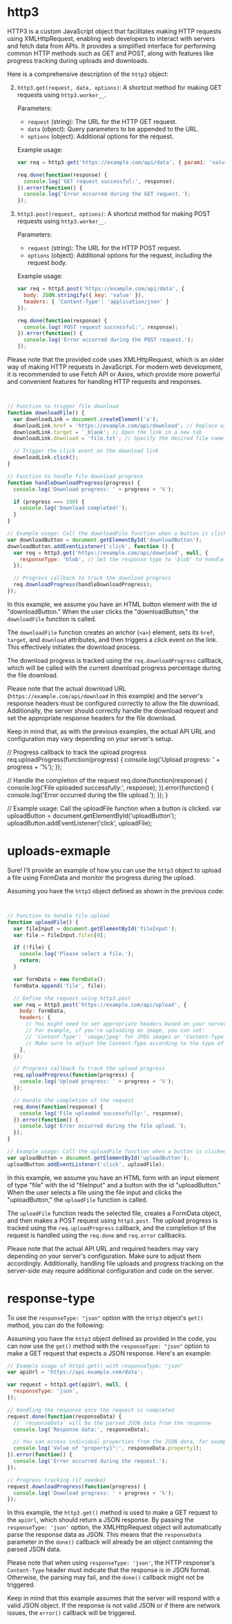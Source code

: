 # http3
HTTP3 is a custom JavaScript object that facilitates making HTTP requests using XMLHttpRequest, enabling web developers to interact with servers and fetch data from APIs. It provides a simplified interface for performing common HTTP methods such as GET and POST, along with features like progress tracking during uploads and downloads.

Here is a comprehensive description of the `http3` object:



2. `http3.get(request, data, options)`: A shortcut method for making GET requests using `http3.worker__`.

   Parameters:
   - `request` (string): The URL for the HTTP GET request.
   - `data` (object): Query parameters to be appended to the URL.
   - `options` (object): Additional options for the request.

   Example usage:
   ```javascript
   var req = http3.get('https://example.com/api/data', { param1: 'value1', param2: 'value2' });

   req.done(function(response) {
     console.log('GET request successful:', response);
   }).error(function() {
     console.log('Error occurred during the GET request.');
   });
   ```

3. `http3.post(request, options)`: A shortcut method for making POST requests using `http3.worker__`.

   Parameters:
   - `request` (string): The URL for the HTTP POST request.
   - `options` (object): Additional options for the request, including the request body.

   Example usage:
   ```javascript
   var req = http3.post('https://example.com/api/data', {
     body: JSON.stringify({ key: 'value' }),
     headers: { 'Content-Type': 'application/json' }
   });

   req.done(function(response) {
     console.log('POST request successful:', response);
   }).error(function() {
     console.log('Error occurred during the POST request.');
   });
   ```

Please note that the provided code uses XMLHttpRequest, which is an older way of making HTTP requests in JavaScript. For modern web development, it is recommended to use Fetch API or Axios, which provide more powerful and convenient features for handling HTTP requests and responses.



```javascript


// Function to trigger file download
function downloadFile() {
  var downloadLink = document.createElement('a');
  downloadLink.href = 'https://example.com/api/download'; // Replace with the URL to download the file
  downloadLink.target = '_blank'; // Open the link in a new tab
  downloadLink.download = 'file.txt'; // Specify the desired file name for download (e.g., file.txt)

  // Trigger the click event on the download link
  downloadLink.click();
}

// Function to handle file download progress
function handleDownloadProgress(progress) {
  console.log('Download progress: ' + progress + '%');

  if (progress === 100) {
    console.log('Download completed!');
  }
}

// Example usage: Call the downloadFile function when a button is clicked.
var downloadButton = document.getElementById('downloadButton');
downloadButton.addEventListener('click', function () {
  var req = http3.get('https://example.com/api/download', null, {
    responseType: 'blob', // Set the response type to 'blob' to handle binary data (file download)
  });

  // Progress callback to track the download progress
  req.downloadProgress(handleDownloadProgress);
});
```

In this example, we assume you have an HTML button element with the id "downloadButton." When the user clicks the "downloadButton," the `downloadFile` function is called.

The `downloadFile` function creates an anchor (`<a>`) element, sets its `href`, `target`, and `download` attributes, and then triggers a click event on the link. This effectively initiates the download process.

The download progress is tracked using the `req.downloadProgress` callback, which will be called with the current download progress percentage during the file download.

Please note that the actual download URL (`https://example.com/api/download` in this example) and the server's response headers must be configured correctly to allow the file download. Additionally, the server should correctly handle the download request and set the appropriate response headers for the file download.

Keep in mind that, as with the previous examples, the actual API URL and configuration may vary depending on your server's setup.

  // Progress callback to track the upload progress
  req.uploadProgress(function(progress) {
    console.log('Upload progress: ' + progress + '%');
  });

  // Handle the completion of the request
  req.done(function(response) {
    console.log('File uploaded successfully:', response);
  }).error(function() {
    console.log('Error occurred during the file upload.');
  });
}

// Example usage: Call the uploadFile function when a button is clicked.
var uploadButton = document.getElementById('uploadButton');
uploadButton.addEventListener('click', uploadFile);


# uploads-exmaple
Sure! I'll provide an example of how you can use the `http3` object to upload a file using FormData and monitor the progress during the upload.

Assuming you have the `http3` object defined as shown in the previous code:

```javascript


// Function to handle file upload
function uploadFile() {
  var fileInput = document.getElementById('fileInput');
  var file = fileInput.files[0];

  if (!file) {
    console.log('Please select a file.');
    return;
  }

  var formData = new FormData();
  formData.append('file', file);

  // Define the request using http3.post
  var req = http3.post('https://example.com/api/upload', {
    body: formData,
    headers: {
      // You might need to set appropriate headers based on your server's requirements.
      // For example, if you're uploading an image, you can set:
      // 'Content-Type': 'image/jpeg' for JPEG images or 'Content-Type': 'image/png' for PNG images.
      // Make sure to adjust the Content-Type according to the type of file you are uploading.
    },
  });

  // Progress callback to track the upload progress
  req.uploadProgress(function(progress) {
    console.log('Upload progress: ' + progress + '%');
  });

  // Handle the completion of the request
  req.done(function(response) {
    console.log('File uploaded successfully:', response);
  }).error(function() {
    console.log('Error occurred during the file upload.');
  });
}

// Example usage: Call the uploadFile function when a button is clicked.
var uploadButton = document.getElementById('uploadButton');
uploadButton.addEventListener('click', uploadFile);
```

In this example, we assume you have an HTML form with an input element of type "file" with the id "fileInput" and a button with the id "uploadButton." When the user selects a file using the file input and clicks the "uploadButton," the `uploadFile` function is called.

The `uploadFile` function reads the selected file, creates a FormData object, and then makes a POST request using `http3.post`. The upload progress is tracked using the `req.uploadProgress` callback, and the completion of the request is handled using the `req.done` and `req.error` callbacks.

Please note that the actual API URL and required headers may vary depending on your server's configuration. Make sure to adjust them accordingly. Additionally, handling file uploads and progress tracking on the server-side may require additional configuration and code on the server.

# response-type 
To use the `responseType: "json"` option with the `http3` object's `get()` method, you can do the following:

Assuming you have the `http3` object defined as provided in the code, you can now use the `get()` method with the `responseType: "json"` option to make a GET request that expects a JSON response. Here's an example:

```javascript
// Example usage of http3.get() with responseType: "json"
var apiUrl = 'https://api.example.com/data';

var request = http3.get(apiUrl, null, {
  responseType: 'json',
});

// Handling the response once the request is completed
request.done(function(responseData) {
  // `responseData` will be the parsed JSON data from the response
  console.log('Response data:', responseData);

  // You can access individual properties from the JSON data, for example:
  console.log('Value of "property1":', responseData.property1);
}).error(function() {
  console.log('Error occurred during the request.');
});

// Progress tracking (if needed)
request.downloadProgress(function(progress) {
  console.log('Download progress: ' + progress + '%');
});
```

In this example, the `http3.get()` method is used to make a GET request to the `apiUrl`, which should return a JSON response. By passing the `responseType: 'json'` option, the XMLHttpRequest object will automatically parse the response data as JSON. This means that the `responseData` parameter in the `done()` callback will already be an object containing the parsed JSON data.

Please note that when using `responseType: 'json'`, the HTTP response's `Content-Type` header must indicate that the response is in JSON format. Otherwise, the parsing may fail, and the `done()` callback might not be triggered.

Keep in mind that this example assumes that the server will respond with a valid JSON object. If the response is not valid JSON or if there are network issues, the `error()` callback will be triggered.
